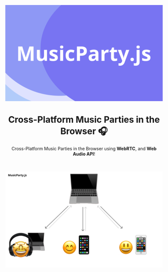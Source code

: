 
<p align="center">
    <img src="images/mpjs.png" alt="MusicParty.js Cover Image">
</p>

<h1 align="center">
Cross-Platform Music Parties in the Browser 🎧
</h1>

<p align="center">
Cross-Platform Music Parties in the Browser using <strong>WebRTC</strong>, and <strong>Web Audio API</strong>!
</p>
<br/>
<br/>
<img src="images/mpjs_flow.png" alt="Host Listeners Overview Picture">